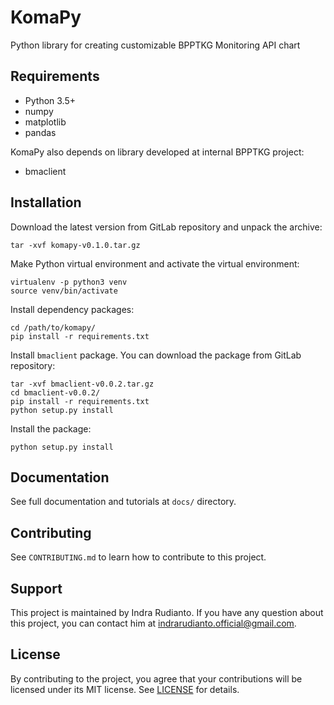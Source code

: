 # KomaPy

Python library for creating customizable BPPTKG Monitoring API chart


## Requirements

* Python 3.5+
* numpy
* matplotlib
* pandas

KomaPy also depends on library developed at internal BPPTKG project:

* bmaclient


## Installation

Download the latest version from GitLab repository and unpack the archive:

    tar -xvf komapy-v0.1.0.tar.gz

Make Python virtual environment and activate the virtual environment:

    virtualenv -p python3 venv
    source venv/bin/activate

Install dependency packages:

    cd /path/to/komapy/
    pip install -r requirements.txt

Install `bmaclient` package. You can download the package from GitLab
repository:

    tar -xvf bmaclient-v0.0.2.tar.gz
    cd bmaclient-v0.0.2/
    pip install -r requirements.txt
    python setup.py install

Install the package:

    python setup.py install


## Documentation

See full documentation and tutorials at `docs/` directory.


## Contributing

See `CONTRIBUTING.md` to learn how to contribute to this project.


## Support

This project is maintained by Indra Rudianto. If you have any question about
this project, you can contact him at <indrarudianto.official@gmail.com>.


## License

By contributing to the project, you agree that your contributions will be
licensed under its MIT license.
See [LICENSE](https://gitlab.com/bpptkg/komapy/blob/master/LICENSE) for details.
